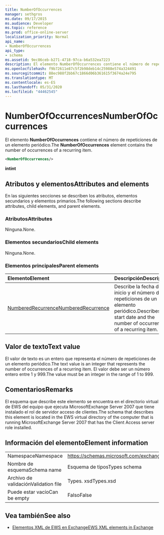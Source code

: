 ```yaml
---
title: NumberOfOccurrences
manager: sethgros
ms.date: 09/17/2015
ms.audience: Developer
ms.topic: reference
ms.prod: office-online-server
localization_priority: Normal
api_name:
- NumberOfOccurrences
api_type:
- schema
ms.assetid: 9ec86ceb-b271-4718-97ca-b6a532ea7223
description: El elemento NumberOfOccurrences contiene el número de repeticiones de un elemento periódico.
ms.openlocfilehash: f9b72611e87c5f2b98deb14c25988e574a324491
ms.sourcegitcommit: 88ec988f2bb67c1866d06b361615f3674a24e795
ms.translationtype: MT
ms.contentlocale: es-ES
ms.lasthandoff: 05/31/2020
ms.locfileid: "44462545"
---
```

# <a name="numberofoccurrences"></a><span data-ttu-id="1bafe-103">NumberOfOccurrences</span><span class="sxs-lookup"><span data-stu-id="1bafe-103">NumberOfOccurrences</span></span>

<span data-ttu-id="1bafe-104">El elemento **NumberOfOccurrences** contiene el número de repeticiones de un elemento periódico.</span><span class="sxs-lookup"><span data-stu-id="1bafe-104">The **NumberOfOccurrences** element contains the number of occurrences of a recurring item.</span></span> 
  
```xml
<NumberOfOccurrences/>
```

 <span data-ttu-id="1bafe-105">**int**</span><span class="sxs-lookup"><span data-stu-id="1bafe-105">**int**</span></span>
## <a name="attributes-and-elements"></a><span data-ttu-id="1bafe-106">Atributos y elementos</span><span class="sxs-lookup"><span data-stu-id="1bafe-106">Attributes and elements</span></span>

<span data-ttu-id="1bafe-107">En las siguientes secciones se describen los atributos, elementos secundarios y elementos primarios.</span><span class="sxs-lookup"><span data-stu-id="1bafe-107">The following sections describe attributes, child elements, and parent elements.</span></span>
  
### <a name="attributes"></a><span data-ttu-id="1bafe-108">Atributos</span><span class="sxs-lookup"><span data-stu-id="1bafe-108">Attributes</span></span>

<span data-ttu-id="1bafe-109">Ninguna.</span><span class="sxs-lookup"><span data-stu-id="1bafe-109">None.</span></span>
  
### <a name="child-elements"></a><span data-ttu-id="1bafe-110">Elementos secundarios</span><span class="sxs-lookup"><span data-stu-id="1bafe-110">Child elements</span></span>

<span data-ttu-id="1bafe-111">Ninguna.</span><span class="sxs-lookup"><span data-stu-id="1bafe-111">None.</span></span>
  
### <a name="parent-elements"></a><span data-ttu-id="1bafe-112">Elementos principales</span><span class="sxs-lookup"><span data-stu-id="1bafe-112">Parent elements</span></span>

|<span data-ttu-id="1bafe-113">**Elemento**</span><span class="sxs-lookup"><span data-stu-id="1bafe-113">**Element**</span></span>|<span data-ttu-id="1bafe-114">**Descripción**</span><span class="sxs-lookup"><span data-stu-id="1bafe-114">**Description**</span></span>|
|:-----|:-----|
|[<span data-ttu-id="1bafe-115">NumberedRecurrence</span><span class="sxs-lookup"><span data-stu-id="1bafe-115">NumberedRecurrence</span></span>](numberedrecurrence.md) <br/> |<span data-ttu-id="1bafe-116">Describe la fecha de inicio y el número de repeticiones de un elemento periódico.</span><span class="sxs-lookup"><span data-stu-id="1bafe-116">Describes the start date and the number of occurrences of a recurring item.</span></span>  <br/> |
   
## <a name="text-value"></a><span data-ttu-id="1bafe-117">Valor de texto</span><span class="sxs-lookup"><span data-stu-id="1bafe-117">Text value</span></span>

<span data-ttu-id="1bafe-118">El valor de texto es un entero que representa el número de repeticiones de un elemento periódico.</span><span class="sxs-lookup"><span data-stu-id="1bafe-118">The text value is an integer that represents the number of occurrences of a recurring item.</span></span> <span data-ttu-id="1bafe-119">El valor debe ser un número entero entre 1 y 999.</span><span class="sxs-lookup"><span data-stu-id="1bafe-119">The value must be an integer in the range of 1 to 999.</span></span>
  
## <a name="remarks"></a><span data-ttu-id="1bafe-120">Comentarios</span><span class="sxs-lookup"><span data-stu-id="1bafe-120">Remarks</span></span>

<span data-ttu-id="1bafe-121">El esquema que describe este elemento se encuentra en el directorio virtual de EWS del equipo que ejecuta MicrosoftExchange Server 2007 que tiene instalado el rol de servidor acceso de clientes.</span><span class="sxs-lookup"><span data-stu-id="1bafe-121">The schema that describes this element is located in the EWS virtual directory of the computer that is running MicrosoftExchange Server 2007 that has the Client Access server role installed.</span></span>
  
## <a name="element-information"></a><span data-ttu-id="1bafe-122">Información del elemento</span><span class="sxs-lookup"><span data-stu-id="1bafe-122">Element information</span></span>

|||
|:-----|:-----|
|<span data-ttu-id="1bafe-123">Namespace</span><span class="sxs-lookup"><span data-stu-id="1bafe-123">Namespace</span></span>  <br/> |https://schemas.microsoft.com/exchange/services/2006/types  <br/> |
|<span data-ttu-id="1bafe-124">Nombre de esquema</span><span class="sxs-lookup"><span data-stu-id="1bafe-124">Schema name</span></span>  <br/> |<span data-ttu-id="1bafe-125">Esquema de tipos</span><span class="sxs-lookup"><span data-stu-id="1bafe-125">Types schema</span></span>  <br/> |
|<span data-ttu-id="1bafe-126">Archivo de validación</span><span class="sxs-lookup"><span data-stu-id="1bafe-126">Validation file</span></span>  <br/> |<span data-ttu-id="1bafe-127">Types. xsd</span><span class="sxs-lookup"><span data-stu-id="1bafe-127">Types.xsd</span></span>  <br/> |
|<span data-ttu-id="1bafe-128">Puede estar vacío</span><span class="sxs-lookup"><span data-stu-id="1bafe-128">Can be empty</span></span>  <br/> |<span data-ttu-id="1bafe-129">Falso</span><span class="sxs-lookup"><span data-stu-id="1bafe-129">False</span></span>  <br/> |
   
## <a name="see-also"></a><span data-ttu-id="1bafe-130">Vea también</span><span class="sxs-lookup"><span data-stu-id="1bafe-130">See also</span></span>



- [<span data-ttu-id="1bafe-131">Elementos XML de EWS en Exchange</span><span class="sxs-lookup"><span data-stu-id="1bafe-131">EWS XML elements in Exchange</span></span>](ews-xml-elements-in-exchange.md)


